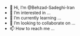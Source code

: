 - 👋 Hi, I’m @Behzad-Sadeghi-Iran
- 👀 I’m interested in ...
- 🌱 I’m currently learning ...
- 💞️ I’m looking to collaborate on ...
- 📫 How to reach me ...

<!---
Behzad-Sadeghi-Iran/Behzad-Sadeghi-Iran is a ✨ special ✨ repository because its `README.md` (this file) appears on your GitHub profile.
You can click the Preview link to take a look at your changes.
--->
